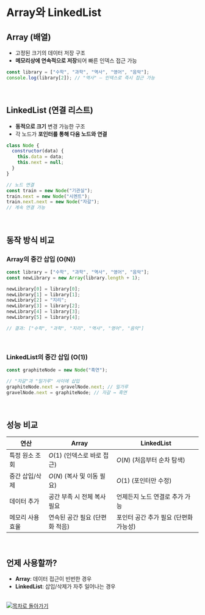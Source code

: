 # Array와 LinkedList

## Array (배열)

- 고정된 크기의 데이터 저장 구조
- **메모리상에 연속적으로 저장**되어 빠른 인덱스 접근 가능

```javascript
const library = ["수학", "과학", "역사", "영어", "음악"];
console.log(library[2]); // "역사" — 인덱스로 즉시 접근 가능
```

<br />

## LinkedList (연결 리스트)

- **동적으로 크기** 변경 가능한 구조
- 각 노드가 **포인터를 통해 다음 노드와 연결**

```javascript
class Node {
  constructor(data) {
    this.data = data;
    this.next = null;
  }
}

// 노드 연결
const train = new Node("기관실");
train.next = new Node("시멘트");
train.next.next = new Node("자갈");
// 계속 연결 가능
```

<br />

## 동작 방식 비교

### Array의 중간 삽입 (O(N))

```javascript
const library = ["수학", "과학", "역사", "영어", "음악"];
const newLibrary = new Array(library.length + 1);

newLibrary[0] = library[0];
newLibrary[1] = library[1];
newLibrary[2] = "지리";
newLibrary[3] = library[2];
newLibrary[4] = library[3];
newLibrary[5] = library[4];

// 결과: ["수학", "과학", "지리", "역사", "영어", "음악"]
```
<br />

### LinkedList의 중간 삽입 (O(1))

```javascript
const graphiteNode = new Node("흑연");

// "자갈"과 "밀가루" 사이에 삽입
graphiteNode.next = gravelNode.next; // 밀가루
gravelNode.next = graphiteNode; // 자갈 → 흑연
```

<br />

## 성능 비교

| 연산             | Array                          | LinkedList                            |
| ---------------- | ------------------------------ | ------------------------------------- |
| 특정 원소 조회   | $O(1)$ (인덱스로 바로 접근)    | $O(N)$ (처음부터 순차 탐색)           |
| 중간 삽입/삭제   | $O(N)$ (복사 및 이동 필요)     | $O(1)$ (포인터만 수정)                |
| 데이터 추가      | 공간 부족 시 전체 복사 필요    | 언제든지 노드 연결로 추가 가능        |
| 메모리 사용 효율 | 연속된 공간 필요 (단편화 적음) | 포인터 공간 추가 필요 (단편화 가능성) |

<br />

## 언제 사용할까?

- **Array**: 데이터 접근이 빈번한 경우
- **LinkedList**: 삽입/삭제가 자주 일어나는 경우

<br />

<a href="https://github.com/chan9yu/codingtest-essential">
  <img src="https://img.shields.io/badge/📖-목차로&nbsp;돌아가기-blue" alt="목차로 돌아가기">
</a>